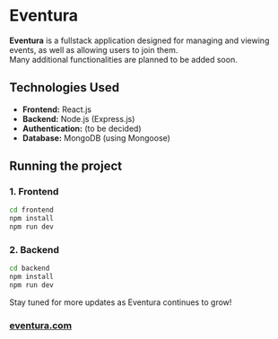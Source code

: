 # Eventura

**Eventura** is a fullstack application designed for managing and viewing events, as well as allowing users to join them.  
Many additional functionalities are planned to be added soon.

## Technologies Used

- **Frontend:** React.js
- **Backend:** Node.js (Express.js)
- **Authentication:** (to be decided)
- **Database:** MongoDB (using Mongoose)

## Running the project

### 1. Frontend

```bash
cd frontend
npm install
npm run dev
```
### 2. Backend

```bash
cd backend
npm install
npm run dev
```

Stay tuned for more updates as Eventura continues to grow!

### [eventura.com](https://eventura-hub.vercel.app)
